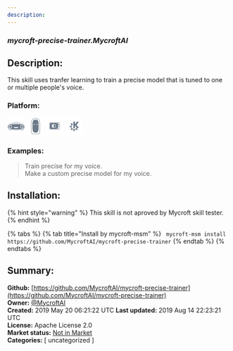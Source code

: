 ```yaml
---
description: 
---
```


### _mycroft-precise-trainer.MycroftAI_  
## Description:  
This skill uses tranfer learning to train a precise model that is tuned to one or multiple people's voice.  
  
### Platform:  
 ![Mark I](../.gitbook/assets/mark-1-icon.png)  ![Mark II](../.gitbook/assets/mark-2-icon.png)  ![Picroft](../.gitbook/assets/picroft-icon.png)  ![plasmoid](../.gitbook/assets/kde.png)   
### Examples:  
> Train precise for my voice.  
> Make a custom precise model for my voice.  
  
## Installation:  
{% hint style="warning" %}
This skill is not aproved by Mycroft skill tester.
{% endhint %}
    
{% tabs %}
{% tab title="Install by mycroft-msm" %}
``` mycroft-msm install https://github.com/MycroftAI/mycroft-precise-trainer```
{% endtab %}
  {% endtabs %}
    
## Summary:  
**Github:** [https://github.com/MycroftAI/mycroft-precise-trainer](https://github.com/MycroftAI/mycroft-precise-trainer)  
**Owner:** [@MycroftAI](https://github.com/MycroftAI)  
**Created:** 2019 May 20 06:21:22 UTC  **Last updated:** 2019 Aug 14 22:23:21 UTC  
**License:** Apache License 2.0  
**Market status:** [Not in Market](https://market.mycroft.ai/skill/)  
**Categories:** [ uncategorized ]   
